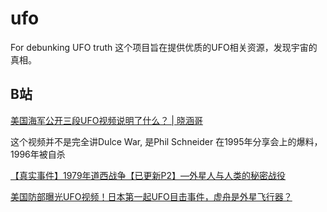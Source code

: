 # ufo
For debunking UFO truth
这个项目旨在提供优质的UFO相关资源，发现宇宙的真相。

## B站
[美国海军公开三段UFO视频说明了什么？ | 晓涵哥](https://www.bilibili.com/video/BV18J411379y)

这个视频并不是完全讲Dulce War, 是Phil Schneider 在1995年分享会上的爆料，1996年被自杀

[【真实事件】1979年道西战争【已更新P2】—外星人与人类的秘密战役](https://www.bilibili.com/video/av17337731)

[美国防部曝光UFO视频！日本第一起UFO目击事件，虚舟是外星飞行器？](https://www.bilibili.com/video/BV1Fa4y1v7EH)

